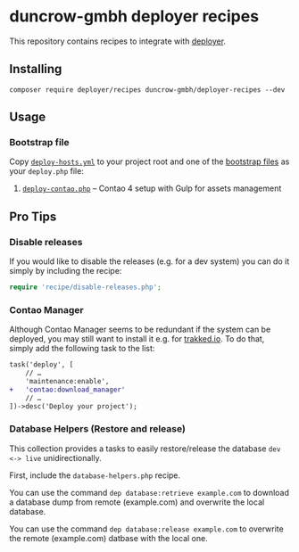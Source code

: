 # duncrow-gmbh deployer recipes

This repository contains recipes to integrate with [deployer](https://github.com/deployphp/deployer).

## Installing

```
composer require deployer/recipes duncrow-gmbh/deployer-recipes --dev
```

## Usage

### Bootstrap file

Copy [`deploy-hosts.yml`](bootstrap/deploy-hosts.yml) to your project root and one of
the [bootstrap files](bootstrap) as your `deploy.php` file:

1. [`deploy-contao.php`](bootstrap/deploy-contao.php) – Contao 4 setup with Gulp for assets management

## Pro Tips

### Disable releases

If you would like to disable the releases (e.g. for a dev system) you can do it simply by including the recipe:

```php
require 'recipe/disable-releases.php';
``` 

### Contao Manager

Although Contao Manager seems to be redundant if the system can be deployed, you may still want to install it
e.g. for [trakked.io](https://www.trakked.io). To do that, simply add the following task to the list:

```diff
task('deploy', [
    // …
    'maintenance:enable',
+   'contao:download_manager'
    // …
])->desc('Deploy your project');
```

### Database Helpers (Restore and release)

This collection provides a tasks to easily restore/release the database `dev <-> live` unidirectionally.

First, include the `database-helpers.php` recipe.

You can use the command `dep database:retrieve example.com` to download a database dump from remote (example.com) and overwrite the local database.

You can use the command `dep database:release example.com` to overwrite the remote (example.com) datbase with the local one.
